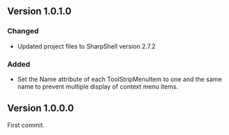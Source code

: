 ## Version 1.0.1.0

### Changed
- Updated project files to SharpShell version 2.7.2

### Added
- Set the Name attribute of each ToolStripMenuItem to one and the same name to prevent multiple display of context menu items.

## Version 1.0.0.0
First commit.

